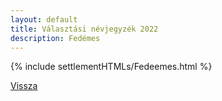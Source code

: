 ```yaml
---
layout: default
title: Választási névjegyzék 2022
description: Fedémes
---
```


{% include settlementHTMLs/Fedeemes.html %}

[Vissza](../)